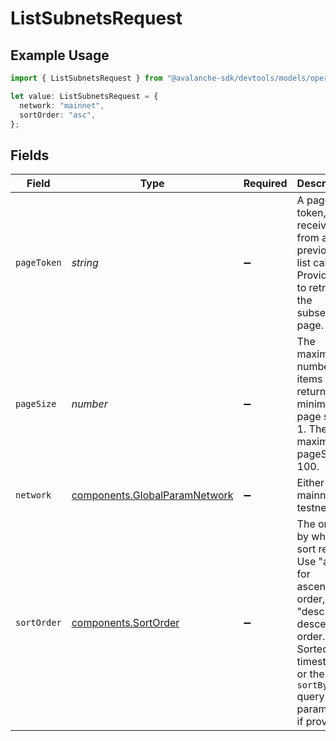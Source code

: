 # ListSubnetsRequest

## Example Usage

```typescript
import { ListSubnetsRequest } from "@avalanche-sdk/devtools/models/operations";

let value: ListSubnetsRequest = {
  network: "mainnet",
  sortOrder: "asc",
};
```

## Fields

| Field                                                                                                                                                             | Type                                                                                                                                                              | Required                                                                                                                                                          | Description                                                                                                                                                       | Example                                                                                                                                                           |
| ----------------------------------------------------------------------------------------------------------------------------------------------------------------- | ----------------------------------------------------------------------------------------------------------------------------------------------------------------- | ----------------------------------------------------------------------------------------------------------------------------------------------------------------- | ----------------------------------------------------------------------------------------------------------------------------------------------------------------- | ----------------------------------------------------------------------------------------------------------------------------------------------------------------- |
| `pageToken`                                                                                                                                                       | *string*                                                                                                                                                          | :heavy_minus_sign:                                                                                                                                                | A page token, received from a previous list call. Provide this to retrieve the subsequent page.                                                                   |                                                                                                                                                                   |
| `pageSize`                                                                                                                                                        | *number*                                                                                                                                                          | :heavy_minus_sign:                                                                                                                                                | The maximum number of items to return. The minimum page size is 1. The maximum pageSize is 100.                                                                   | 10                                                                                                                                                                |
| `network`                                                                                                                                                         | [components.GlobalParamNetwork](../../models/components/globalparamnetwork.md)                                                                                    | :heavy_minus_sign:                                                                                                                                                | Either mainnet or testnet/fuji.                                                                                                                                   | mainnet                                                                                                                                                           |
| `sortOrder`                                                                                                                                                       | [components.SortOrder](../../models/components/sortorder.md)                                                                                                      | :heavy_minus_sign:                                                                                                                                                | The order by which to sort results. Use "asc" for ascending order, "desc" for descending order. Sorted by timestamp or the `sortBy` query parameter, if provided. | asc                                                                                                                                                               |